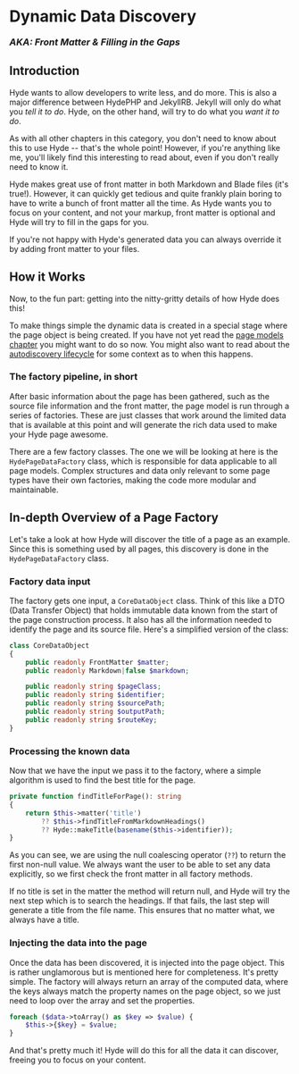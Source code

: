 # Dynamic Data Discovery

[//]: # (Adds a pseudo-subtitle)
<h3 style="margin-top: 0px; margin-bottom: 20px;"><i>AKA: Front Matter & Filling in the Gaps</i></h3>


## Introduction

Hyde wants to allow developers to write less, and do more. This is also a major difference between HydePHP and JekyllRB.
Jekyll will only do what you _tell it to do_. Hyde, on the other hand, will try to do what you _want it to do_.

As with all other chapters in this category, you don't need to know about this to use Hyde -- that's the whole point!
However, if you're anything like me, you'll likely find this interesting to read about, even if you don't really need to know it.

Hyde makes great use of front matter in both Markdown and Blade files (it's true!). However, it can quickly get tedious
and quite frankly plain boring to have to write a bunch of front matter all the time. As Hyde wants you to focus on
your content, and not your markup, front matter is optional and Hyde will try to fill in the gaps for you.

If you're not happy with Hyde's generated data you can always override it by adding front matter to your files.


## How it Works

Now, to the fun part: getting into the nitty-gritty details of how Hyde does this!

To make things simple the dynamic data is created in a special stage where the page object is being created.
If you have not yet read the [page models chapter](page-models) you might want to do so now.
You might also want to read about the [autodiscovery lifecycle](autodiscovery) for some context as to when this happens.

### The factory pipeline, in short

After basic information about the page has been gathered, such as the source file information and the front matter,
the page model is run through a series of factories. These are just classes that work around the limited data
that is available at this point and will generate the rich data used to make your Hyde page awesome.

There are a few factory classes. The one we will be looking at here is the `HydePageDataFactory` class, which is
responsible for data applicable to all page models. Complex structures and data only relevant to some page types
have their own factories, making the code more modular and maintainable.


## In-depth Overview of a Page Factory

Let's take a look at how Hyde will discover the title of a page as an example. Since this is something used by all pages,
this discovery is done in the `HydePageDataFactory` class.

### Factory data input

The factory gets one input, a `CoreDataObject` class. Think of this like a DTO (Data Transfer Object) that holds
immutable data known from the start of the page construction process. It also has all the information needed
to identify the page and its source file. Here's a simplified version of the class:

```php
class CoreDataObject
{
    public readonly FrontMatter $matter;
    public readonly Markdown|false $markdown;

    public readonly string $pageClass;
    public readonly string $identifier;
    public readonly string $sourcePath;
    public readonly string $outputPath;
    public readonly string $routeKey;
}
```

### Processing the known data

Now that we have the input we pass it to the factory, where a simple algorithm is used to find the best title for the page.

```php
private function findTitleForPage(): string
{
    return $this->matter('title')
        ?? $this->findTitleFromMarkdownHeadings()
        ?? Hyde::makeTitle(basename($this->identifier));
}
```

As you can see, we are using the null coalescing operator (`??`) to return the first non-null value. We always want the
user to be able to set any data explicitly, so we first check the front matter in all factory methods.

If no title is set in the matter the method will return null, and Hyde will try the next step which is to search the headings.
If that fails, the last step will generate a title from the file name. This ensures that no matter what, we always have a title.

### Injecting the data into the page

Once the data has been discovered, it is injected into the page object. This is rather unglamorous but is mentioned
here for completeness. It's pretty simple. The factory will always return an array of the computed data, where the keys
always match the property names on the page object, so we just need to loop over the array and set the properties.

```php
foreach ($data->toArray() as $key => $value) {
    $this->{$key} = $value;
}
```

And that's pretty much it! Hyde will do this for all the data it can discover, freeing you to focus on your content.
